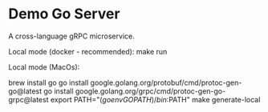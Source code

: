 # Demo Go Server

A cross-language gRPC microservice.

Local mode (docker - recommended):
make run

Local mode (MacOs):

brew install go
go install google.golang.org/protobuf/cmd/protoc-gen-go@latest
go install google.golang.org/grpc/cmd/protoc-gen-go-grpc@latest
export PATH="$(go env GOPATH)/bin:$PATH"
make generate-local


